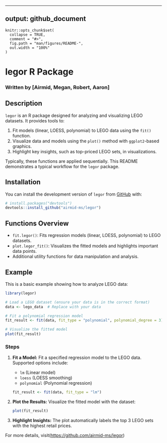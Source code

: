 
---
output: github_document
---

<!-- README.md is generated from README.Rmd. Please edit that file -->

```{r, include = FALSE}
knitr::opts_chunk$set(
  collapse = TRUE,
  comment = "#>",
  fig.path = "man/figures/README-",
  out.width = "100%"
)
```

# legor R Package
### Written by [Airmid, Megan, Robert, Aaron]

<!-- badges: start -->
<!-- badges: end -->

## Description

`legor` is an R package designed for analyzing and visualizing LEGO datasets. It provides tools to:

1. Fit models (linear, LOESS, polynomial) to LEGO data using the `fit()` function.
2. Visualize data and models using the `plot()` method with `ggplot2`-based graphics.
3. Highlight key insights, such as top-priced LEGO sets, in visualizations.

Typically, these functions are applied sequentially. This README demonstrates a typical workflow for the `legor` package.

## Installation

You can install the development version of `legor` from [GitHub](https://github.com/airmid-ms/legor) with:

```r
# install.packages("devtools")
devtools::install_github("airmid-ms/legor")
```

## Functions Overview

- `fit.legor()`: Fits regression models (linear, LOESS, polynomial) to LEGO datasets.
- `plot.legor_fit()`: Visualizes the fitted models and highlights important data points.
- Additional utility functions for data manipulation and analysis.

## Example

This is a basic example showing how to analyze LEGO data:

```r
library(legor)

# Load a LEGO dataset (ensure your data is in the correct format)
data <- lego_data  # Replace with your data

# Fit a polynomial regression model
fit_result <- fit(data, fit_type = "polynomial", polynomial_degree = 3)

# Visualize the fitted model
plot(fit_result)
```

### Steps

1. **Fit a Model:**
   Fit a specified regression model to the LEGO data. Supported options include:
   - `lm` (Linear model)
   - `loess` (LOESS smoothing)
   - `polynomial` (Polynomial regression)

   ```r
   fit_result <- fit(data, fit_type = "lm")
   ```

2. **Plot the Results:**
   Visualize the fitted model with the dataset:
   ```r
   plot(fit_result)
   ```

3. **Highlight Insights:**
   The plot automatically labels the top 3 LEGO sets with the highest retail prices.

For more details, visit(https://github.com/airmid-ms/legor)
